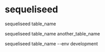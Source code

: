 # sequeliseed

sequeliseed table_name

sequeliseed table_name another_table_name

sequeliseed table_name --env development
